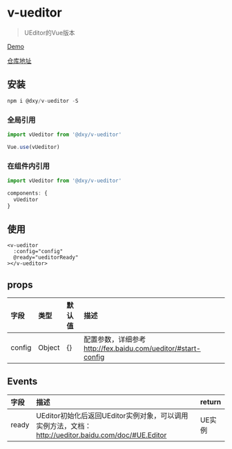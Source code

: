 # v-ueditor

> UEditor的Vue版本

[Demo](http://gitlab.dxy.net/biz-developer-f2e/dxy-vue-ueditor/blob/master/src/App.vue)

[仓库地址](http://gitlab.dxy.net/biz-developer-f2e/dxy-vue-ueditor)

## 安装

```js
npm i @dxy/v-ueditor -S
```
### 全局引用

```js
import vUeditor from '@dxy/v-ueditor'

Vue.use(vUeditor)
```

### 在组件内引用

```js
import vUeditor from '@dxy/v-ueditor'

components: {
  vUeditor
}
```

## 使用

```vue
<v-ueditor
  :config="config"
  @ready="ueditorReady"
></v-ueditor>
```

## props

| 字段   | 类型   | 默认值 | 描述                                                                                                        |
|:-------|:-------|:-------|:------------------------------------------------------------------------------------------------------------|
| config | Object | {}     | 配置参数，详细参考 http://fex.baidu.com/ueditor/#start-config |


## Events

| 字段  | 描述                                                                                                 | return |
|:------|:-----------------------------------------------------------------------------------------------------|:-------|
| ready | UEditor初始化后返回UEditor实例对象，可以调用实例方法，文档： http://ueditor.baidu.com/doc/#UE.Editor | UE实例 |
